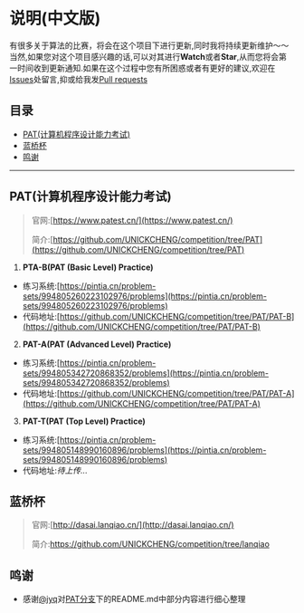 # 说明(中文版)

有很多关于算法的比赛，将会在这个项目下进行更新,同时我将持续更新维护～～<br>
当然,如果您对这个项目感兴趣的话,可以对其进行**Watch**或者**Star**,从而您将会第一时间收到更新通知.如果在这个过程中您有所困惑或者有更好的建议,欢迎在[Issues](https://github.com/UNICKCHENG/competition/issues)处留言,抑或给我发[Pull requests](https://github.com/UNICKCHENG/competition/pulls)

## 目录
- [PAT(计算机程序设计能力考试)](#PAT)
- [蓝桥杯](#蓝桥杯)
- [鸣谢](#鸣谢)

---

## PAT(计算机程序设计能力考试)

> 官网:[https://www.patest.cn/](https://www.patest.cn/)       
>
> 简介:[https://github.com/UNICKCHENG/competition/tree/PAT](https://github.com/UNICKCHENG/competition/tree/PAT)

1. **PTA-B(PAT (Basic Level) Practice)**

- 练习系统:[https://pintia.cn/problem-sets/994805260223102976/problems](https://pintia.cn/problem-sets/994805260223102976/problems)
- 代码地址:[https://github.com/UNICKCHENG/competition/tree/PAT/PAT-B](https://github.com/UNICKCHENG/competition/tree/PAT/PAT-B)

2. **PAT-A(PAT (Advanced Level) Practice)**

- 练习系统:[https://pintia.cn/problem-sets/994805342720868352/problems](https://pintia.cn/problem-sets/994805342720868352/problems)
- 代码地址:[https://github.com/UNICKCHENG/competition/tree/PAT/PAT-A](https://github.com/UNICKCHENG/competition/tree/PAT/PAT-A)

3. **PAT-T(PAT (Top Level) Practice)**

- 练习系统:[https://pintia.cn/problem-sets/994805148990160896/problems](https://pintia.cn/problem-sets/994805148990160896/problems)
- 代码地址:*待上传...*



## 蓝桥杯

> 官网:[http://dasai.lanqiao.cn/](http://dasai.lanqiao.cn/)    
>
> 简介:<https://github.com/UNICKCHENG/competition/tree/lanqiao>

## 鸣谢
- 感谢[@jyq](https://github.com/Jyeeee)对[PAT分支](https://github.com/UNICKCHENG/competition/tree/PAT)下的README.md中部分内容进行细心整理
